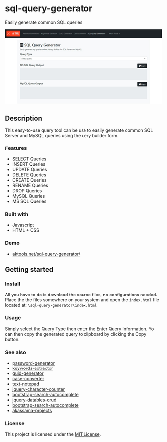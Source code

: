 # sql-query-generator

Easily generate common SQL queries

<div align="center">
  <kbd>
    <img src="assets/images/demo.jpeg" />
  </kbd>
</div>

## Description

This easy-to-use query tool can be use to easily generate common SQL Server and MySQL queries using the uery builder form. 

### Features

- SELECT Queries
- INSERT Queries
- UPDATE Queries
- DELETE Queries
- CREATE Queries
- RENAME Queries
- DROP Queries
- MySQL Queries
- MS SQL Queries

### Built with

- Javascript
- HTML + CSS

### Demo

- [aktools.net/sql-query-generator/](https://aktools.net/sql-query-generator/)

## Getting started


### Install

All you have to do is download the source files, no configurations needed. Place the the files somewhere on your system and open the `index.html` file located at: `\sql-query-generator\index.html`

### Usage

Simply select the Query Type then enter the Enter Query Information. Yo can then copy the generated query to clipboard by clicking the Copy button.

### See also

- [password-generator](https://github.com/akassama/password-generator)
- [keywords-extractor](https://github.com/akassama/keywords-extractor)
- [guid-generator](https://github.com/akassama/guid-generator)
- [case-converter](https://github.com/akassama/case-converter)
- [text-notepad](https://github.com/akassama/text-notepad)
- [jquery-character-counter](https://github.com/akassama/jquery-character-counter)
- [bootstrap-search-autocomplete](https://github.com/akassama/bootstrap-search-autocomplete)
- [jquery-datables-crud](https://github.com/akassama/jquery-datables-crud)
- [bootstrap-search-autocomplete](https://github.com/akassama/bootstrap-search-autocomplete)
- [akassama-projects](https://github.com/akassama/projects)


### License

This project is licensed under the [MIT License](https://opensource.org/licenses/MIT).